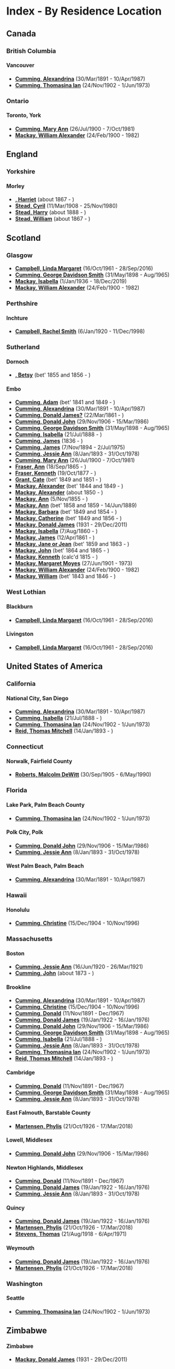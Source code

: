 ﻿---
layout: page
permalink: /indexes/by-residence-location
---

# Index - By Residence Location

## Canada

### British Columbia

#### Vancouver

- **[Cumming, Alexandrina](people/@57186713@-alexandrina-cumming-b1891-3-30-d1987-4-10.md)** (30/Mar/1891 - 10/Apr/1987)
- **[Cumming, Thomasina Ian](people/@92241152@-thomasina-ian-cumming-b1902-11-24-d1973-6-1.md)** (24/Nov/1902 - 1/Jun/1973)

### Ontario

#### Toronto, York

- **[Cumming, Mary Ann](people/@48241984@-mary-ann-cumming-b1900-7-26-d1981-10-7.md)** (26/Jul/1900 - 7/Oct/1981)
- **[Mackay, William Alexander](people/@9383584@-william-alexander-mackay-b1900-2-24-d1982.md)** (24/Feb/1900 - 1982)


## England

### Yorkshire

#### Morley

- **[, Harriet](people/@98128898@-harriet-b1867-d.md)** (about 1867 - )
- **[Stead, Cyril](people/@61214710@-cyril-stead-b1908-3-11-d1980-11-25.md)** (11/Mar/1908 - 25/Nov/1980)
- **[Stead, Harry](people/@68900898@-harry-stead-b1888-d.md)** (about 1888 - )
- **[Stead, William](people/@44546659@-william-stead-b1867-d.md)** (about 1867 - )


## Scotland

### Glasgow

- **[Campbell, Linda Margaret](people/@76650284@-linda-margaret-campbell-b1961-10-16-d2016-9-28.md)** (16/Oct/1961 - 28/Sep/2016)
- **[Cumming, George Davidson Smith](people/@13773669@-george-davidson-smith-cumming-b1898-5-31-d1965-8.md)** (31/May/1898 - Aug/1965)
- **[Mackay, Isabella](people/@25303611@-isabella-mackay-b1936-1-1-d2019-12-18.md)** (1/Jan/1936 - 18/Dec/2019)
- **[Mackay, William Alexander](people/@9383584@-william-alexander-mackay-b1900-2-24-d1982.md)** (24/Feb/1900 - 1982)

### Perthshire

#### Inchture

- **[Campbell, Rachel Smith](people/@40394043@-rachel-smith-campbell-b1920-1-6-d1998-12-11.md)** (6/Jan/1920 - 11/Dec/1998)

### Sutherland

#### Dornoch

- **[, Betsy](people/@49855242@-betsy-b1855~1856-d.md)** (bet' 1855 and 1856 - )

#### Embo

- **[Cumming, Adam](people/@55409960@-adam-cumming-b1841~1849-d.md)** (bet' 1841 and 1849 - )
- **[Cumming, Alexandrina](people/@57186713@-alexandrina-cumming-b1891-3-30-d1987-4-10.md)** (30/Mar/1891 - 10/Apr/1987)
- **[Cumming, Donald James?](people/@20465544@-donald-james-cumming-b1861-3-22-d.md)** (22/Mar/1861 - )
- **[Cumming, Donald John](people/@22331378@-donald-john-cumming-b1906-11-29-d1986-3-15.md)** (29/Nov/1906 - 15/Mar/1986)
- **[Cumming, George Davidson Smith](people/@13773669@-george-davidson-smith-cumming-b1898-5-31-d1965-8.md)** (31/May/1898 - Aug/1965)
- **[Cumming, Isabella](people/@84684994@-isabella-cumming-b1888-7-21-d.md)** (21/Jul/1888 - )
- **[Cumming, James](people/@66384942@-james-cumming-b1836-d.md)** (1836 - )
- **[Cumming, James](people/@492889@-james-cumming-b1894-11-7-d1975-7-2.md)** (7/Nov/1894 - 2/Jul/1975)
- **[Cumming, Jessie Ann](people/@66222886@-jessie-ann-cumming-b1893-1-8-d1978-10-31.md)** (8/Jan/1893 - 31/Oct/1978)
- **[Cumming, Mary Ann](people/@48241984@-mary-ann-cumming-b1900-7-26-d1981-10-7.md)** (26/Jul/1900 - 7/Oct/1981)
- **[Fraser, Ann](people/@70425788@-ann-fraser-b1865-9-18-d.md)** (18/Sep/1865 - )
- **[Fraser, Kenneth](people/@91376191@-kenneth-fraser-b1877-10-19-d.md)** (19/Oct/1877 - )
- **[Grant, Cate](people/@89641618@-cate-grant-b1849~1851-d.md)** (bet' 1849 and 1851 - )
- **[Mackay, Alexander](people/@2381836@-alexander-mackay-b1844~1849-d.md)** (bet' 1844 and 1849 - )
- **[Mackay, Alexander](people/@25433155@-alexander-mackay-b1850-d.md)** (about 1850 - )
- **[Mackay, Ann](people/@74868546@-ann-mackay-b1855-11-5-d.md)** (5/Nov/1855 - )
- **[Mackay, Ann](people/@85130771@-ann-mackay-b1858~1859-d1889-6-14.md)** (bet' 1858 and 1859 - 14/Jun/1889)
- **[Mackay, Barbara](people/@52409786@-barbara-mackay-b1849~1854-d.md)** (bet' 1849 and 1854 - )
- **[Mackay, Catherine](people/@26872816@-catherine-mackay-b1849~1856-d.md)** (bet' 1849 and 1856 - )
- **[Mackay, Donald James](people/@43065376@-donald-james-mackay-b1931-d2011-12-29.md)** (1931 - 29/Dec/2011)
- **[Mackay, Isabella](people/@32797554@-isabella-mackay-b1860-8-7-d.md)** (7/Aug/1860 - )
- **[Mackay, James](people/@60572122@-james-mackay-b1861-4-12-d.md)** (12/Apr/1861 - )
- **[Mackay, Jane or Jean](people/@4172390@-jane-or-jean-mackay-b1859~1863-d.md)** (bet' 1859 and 1863 - )
- **[Mackay, John](people/@15814480@-john-mackay-b1864~1865-d.md)** (bet' 1864 and 1865 - )
- **[Mackay, Kenneth](people/@21362348@-kenneth-mackay-b1815-d.md)** (calc'd 1815 - )
- **[Mackay, Margaret Moyes](people/@178005@-margaret-moyes-mackay-b1901-6-27-d1973.md)** (27/Jun/1901 - 1973)
- **[Mackay, William Alexander](people/@9383584@-william-alexander-mackay-b1900-2-24-d1982.md)** (24/Feb/1900 - 1982)
- **[Mackay, William](people/@99871003@-william-mackay-b1843~1846-d.md)** (bet' 1843 and 1846 - )

### West Lothian

#### Blackburn

- **[Campbell, Linda Margaret](people/@76650284@-linda-margaret-campbell-b1961-10-16-d2016-9-28.md)** (16/Oct/1961 - 28/Sep/2016)

#### Livingston

- **[Campbell, Linda Margaret](people/@76650284@-linda-margaret-campbell-b1961-10-16-d2016-9-28.md)** (16/Oct/1961 - 28/Sep/2016)


## United States of America

### California

#### National City, San Diego

- **[Cumming, Alexandrina](people/@57186713@-alexandrina-cumming-b1891-3-30-d1987-4-10.md)** (30/Mar/1891 - 10/Apr/1987)
- **[Cumming, Isabella](people/@84684994@-isabella-cumming-b1888-7-21-d.md)** (21/Jul/1888 - )
- **[Cumming, Thomasina Ian](people/@92241152@-thomasina-ian-cumming-b1902-11-24-d1973-6-1.md)** (24/Nov/1902 - 1/Jun/1973)
- **[Reid, Thomas Mitchell](people/@2617088@-thomas-mitchell-reid-b1893-1-14-d.md)** (14/Jan/1893 - )

### Connecticut

#### Norwalk, Fairfield County

- **[Roberts, Malcolm DeWitt](people/@21721539@-malcolm-dewitt-roberts-b1905-9-30-d1990-5-6.md)** (30/Sep/1905 - 6/May/1990)

### Florida

#### Lake Park, Palm Beach County

- **[Cumming, Thomasina Ian](people/@92241152@-thomasina-ian-cumming-b1902-11-24-d1973-6-1.md)** (24/Nov/1902 - 1/Jun/1973)

#### Polk City, Polk

- **[Cumming, Donald John](people/@22331378@-donald-john-cumming-b1906-11-29-d1986-3-15.md)** (29/Nov/1906 - 15/Mar/1986)
- **[Cumming, Jessie Ann](people/@66222886@-jessie-ann-cumming-b1893-1-8-d1978-10-31.md)** (8/Jan/1893 - 31/Oct/1978)

#### West Palm Beach, Palm Beach

- **[Cumming, Alexandrina](people/@57186713@-alexandrina-cumming-b1891-3-30-d1987-4-10.md)** (30/Mar/1891 - 10/Apr/1987)

### Hawaii

#### Honolulu

- **[Cumming, Christine](people/@24328630@-christine-cumming-b1904-12-15-d1996-11-10.md)** (15/Dec/1904 - 10/Nov/1996)

### Massachusetts

#### Boston

- **[Cumming, Jessie Ann](people/@65743680@-jessie-ann-cumming-b1920-6-16-d1921-3-26.md)** (16/Jun/1920 - 26/Mar/1921)
- **[Cumming, John](people/@87723702@-john-cumming-b1873-d.md)** (about 1873 - )

#### Brookline

- **[Cumming, Alexandrina](people/@57186713@-alexandrina-cumming-b1891-3-30-d1987-4-10.md)** (30/Mar/1891 - 10/Apr/1987)
- **[Cumming, Christine](people/@24328630@-christine-cumming-b1904-12-15-d1996-11-10.md)** (15/Dec/1904 - 10/Nov/1996)
- **[Cumming, Donald](people/@11846578@-donald-cumming-b1891-11-11-d1967-12.md)** (11/Nov/1891 - Dec/1967)
- **[Cumming, Donald James](people/@42110198@-donald-james-cumming-b1922-1-19-d1976-1-16.md)** (19/Jan/1922 - 16/Jan/1976)
- **[Cumming, Donald John](people/@22331378@-donald-john-cumming-b1906-11-29-d1986-3-15.md)** (29/Nov/1906 - 15/Mar/1986)
- **[Cumming, George Davidson Smith](people/@13773669@-george-davidson-smith-cumming-b1898-5-31-d1965-8.md)** (31/May/1898 - Aug/1965)
- **[Cumming, Isabella](people/@84684994@-isabella-cumming-b1888-7-21-d.md)** (21/Jul/1888 - )
- **[Cumming, Jessie Ann](people/@66222886@-jessie-ann-cumming-b1893-1-8-d1978-10-31.md)** (8/Jan/1893 - 31/Oct/1978)
- **[Cumming, Thomasina Ian](people/@92241152@-thomasina-ian-cumming-b1902-11-24-d1973-6-1.md)** (24/Nov/1902 - 1/Jun/1973)
- **[Reid, Thomas Mitchell](people/@2617088@-thomas-mitchell-reid-b1893-1-14-d.md)** (14/Jan/1893 - )

#### Cambridge

- **[Cumming, Donald](people/@11846578@-donald-cumming-b1891-11-11-d1967-12.md)** (11/Nov/1891 - Dec/1967)
- **[Cumming, George Davidson Smith](people/@13773669@-george-davidson-smith-cumming-b1898-5-31-d1965-8.md)** (31/May/1898 - Aug/1965)
- **[Cumming, Jessie Ann](people/@66222886@-jessie-ann-cumming-b1893-1-8-d1978-10-31.md)** (8/Jan/1893 - 31/Oct/1978)

#### East Falmouth, Barstable County

- **[Martensen, Phylis](people/@56344636@-phylis-martensen-b1926-10-21-d2018-3-17.md)** (21/Oct/1926 - 17/Mar/2018)

#### Lowell, Middlesex

- **[Cumming, Donald John](people/@22331378@-donald-john-cumming-b1906-11-29-d1986-3-15.md)** (29/Nov/1906 - 15/Mar/1986)

#### Newton Highlands, Middlesex

- **[Cumming, Donald](people/@11846578@-donald-cumming-b1891-11-11-d1967-12.md)** (11/Nov/1891 - Dec/1967)
- **[Cumming, Donald James](people/@42110198@-donald-james-cumming-b1922-1-19-d1976-1-16.md)** (19/Jan/1922 - 16/Jan/1976)
- **[Cumming, Jessie Ann](people/@66222886@-jessie-ann-cumming-b1893-1-8-d1978-10-31.md)** (8/Jan/1893 - 31/Oct/1978)

#### Quincy

- **[Cumming, Donald James](people/@42110198@-donald-james-cumming-b1922-1-19-d1976-1-16.md)** (19/Jan/1922 - 16/Jan/1976)
- **[Martensen, Phylis](people/@56344636@-phylis-martensen-b1926-10-21-d2018-3-17.md)** (21/Oct/1926 - 17/Mar/2018)
- **[Stevens, Thomas](people/@21623356@-thomas-stevens-b1918-8-21-d1971-4-6.md)** (21/Aug/1918 - 6/Apr/1971)

#### Weymouth

- **[Cumming, Donald James](people/@42110198@-donald-james-cumming-b1922-1-19-d1976-1-16.md)** (19/Jan/1922 - 16/Jan/1976)
- **[Martensen, Phylis](people/@56344636@-phylis-martensen-b1926-10-21-d2018-3-17.md)** (21/Oct/1926 - 17/Mar/2018)

### Washington

#### Seattle

- **[Cumming, Thomasina Ian](people/@92241152@-thomasina-ian-cumming-b1902-11-24-d1973-6-1.md)** (24/Nov/1902 - 1/Jun/1973)


## Zimbabwe

#### Zimbabwe

- **[Mackay, Donald James](people/@43065376@-donald-james-mackay-b1931-d2011-12-29.md)** (1931 - 29/Dec/2011)

